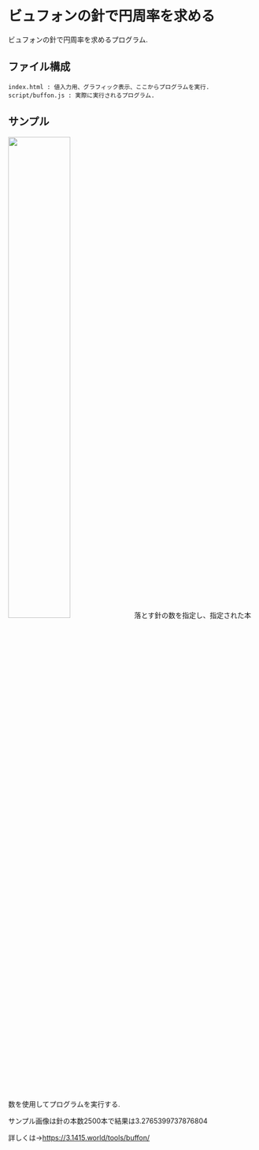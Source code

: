 # ビュフォンの針で円周率を求める
ビュフォンの針で円周率を求めるプログラム.
## ファイル構成
```
index.html : 値入力用、グラフィック表示、ここからプログラムを実行.  
script/buffon.js : 実際に実行されるプログラム.  
```
## サンプル
<img src="https://user-images.githubusercontent.com/74352831/208020407-63571506-26e0-47bf-8d1b-7ed806723d93.png" width="50%">  
落とす針の数を指定し、指定された本数を使用してプログラムを実行する.  

サンプル画像は針の本数2500本で結果は3.2765399737876804  

詳しくは→https://3.1415.world/tools/buffon/
